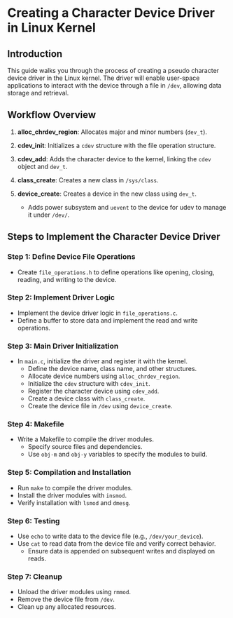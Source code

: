
# Creating a Character Device Driver in Linux Kernel

## Introduction
This guide walks you through the process of creating a pseudo character device driver in the Linux kernel. The driver will enable user-space applications to interact with the device through a file in `/dev`, allowing data storage and retrieval.

## Workflow Overview
1. **alloc_chrdev_region**: Allocates major and minor numbers (`dev_t`).
2. **cdev_init**: Initializes a `cdev` structure with the file operation structure.
3. **cdev_add**: Adds the character device to the kernel, linking the `cdev` object and `dev_t`.
4. **class_create**: Creates a new class in `/sys/class`.
5. **device_create**: Creates a device in the new class using `dev_t`.

    - Adds power subsystem and `uevent` to the device for udev to manage it under `/dev/`.

## Steps to Implement the Character Device Driver

### Step 1: Define Device File Operations
- Create `file_operations.h` to define operations like opening, closing, reading, and writing to the device.

### Step 2: Implement Driver Logic
- Implement the device driver logic in `file_operations.c`.
- Define a buffer to store data and implement the read and write operations.

### Step 3: Main Driver Initialization
- In `main.c`, initialize the driver and register it with the kernel.
  - Define the device name, class name, and other structures.
  - Allocate device numbers using `alloc_chrdev_region`.
  - Initialize the `cdev` structure with `cdev_init`.
  - Register the character device using `cdev_add`.
  - Create a device class with `class_create`.
  - Create the device file in `/dev` using `device_create`.

### Step 4: Makefile
- Write a Makefile to compile the driver modules.
  - Specify source files and dependencies.
  - Use `obj-m` and `obj-y` variables to specify the modules to build.

### Step 5: Compilation and Installation
- Run `make` to compile the driver modules.
- Install the driver modules with `insmod`.
- Verify installation with `lsmod` and `dmesg`.

### Step 6: Testing
- Use `echo` to write data to the device file (e.g., `/dev/your_device`).
- Use `cat` to read data from the device file and verify correct behavior.
  - Ensure data is appended on subsequent writes and displayed on reads.

### Step 7: Cleanup
- Unload the driver modules using `rmmod`.
- Remove the device file from `/dev`.
- Clean up any allocated resources.

